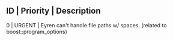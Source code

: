  ID | Priority | Description 
-----------------------------
  0 | URGENT   | Eyren can't handle file paths w/ spaces. (related to boost::program_options)

